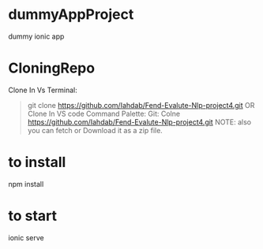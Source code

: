 # dummyAppProject
dummy ionic app

# CloningRepo
Clone In Vs Terminal:
> git clone https://github.com/Iahdab/Fend-Evalute-Nlp-project4.git OR
Clone In VS code Command Palette:
>Git: Colne https://github.com/Iahdab/Fend-Evalute-Nlp-project4.git
NOTE: also you can fetch or Download it as a zip file.

# to install
npm install



# to start 
ionic serve 
